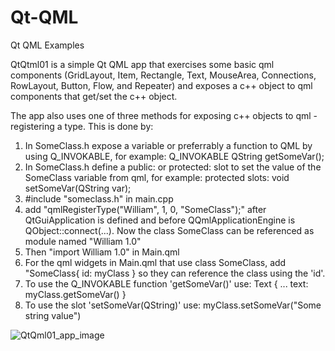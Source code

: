 # Qt-QML
 Qt QML Examples

QtQtml01 is a simple Qt QML app that exercises some basic qml components (GridLayout, Item, Rectangle, Text, MouseArea, Connections, RowLayout, Button, Flow, and Repeater) and exposes a c++ object to qml components that get/set the c++ object.

The app also uses one of three methods for exposing c++ objects to qml - registering a type. This is done by:

1) In SomeClass.h expose a variable or preferrably a function to QML by using Q_INVOKABLE, for example:
   Q_INVOKABLE QString getSomeVar();
2) In SomeClass.h define a public: or protected: slot to set the value of the SomeClass variable from qml, for example:
   protected slots:
   void setSomeVar(QString var);
3) #include "someclass.h" in main.cpp
4) add "qmlRegisterType<SomeClass>("William", 1, 0, "SomeClass");" after QtGuiApplication is defined and before QQmlApplicationEngine is QObject::connect(...). Now the class SomeClass can be referenced as module named "William 1.0"
5) Then "import William 1.0" in Main.qml
6) For the qml widgets in Main.qml that use class SomeClass, add "SomeClass{ id: myClass } so they can reference the class using the 'id'.
7) To use the Q_INVOKABLE function 'getSomeVar()' use:
   Text { ...
     text: myClass.getSomeVar()
   }
8) To use the slot 'setSomeVar(QString)' use:
   myClass.setSomeVar("Some string value")

![QtQml01_app_image](https://github.com/mystuff-us/Qt-QML/assets/160074491/8af6f150-4df3-42be-be23-cd782037902b)
